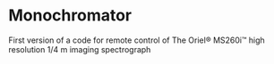 # Monochromator
First version of a code for remote control of The Oriel® MS260i™ high resolution 1/4 m imaging spectrograph
